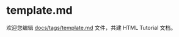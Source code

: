 template.md
===

欢迎您编辑 <a target="__blank" href="https://github.com/jaywcjlove/html-tutorial/blob/main/docs/tags/template.md">docs/tags/template.md</a> 文件，共建 HTML Tutorial 文档。